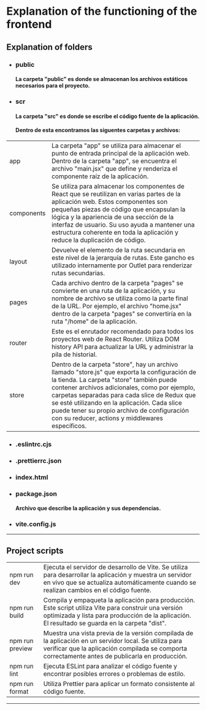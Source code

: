 # Explanation of the functioning of the frontend

## Explanation of folders

- ### public

  #### La carpeta "public" es donde se almacenan los archivos estáticos necesarios para el proyecto.

- ### scr

  #### La carpeta "src" es donde se escribe el código fuente de la aplicación.

  #### Dentro de esta encontramos las siguentes carpetas y archivos:

|            |                                                                                                                                                                                                                                                                                                                                                                                                |
| ---------- | ---------------------------------------------------------------------------------------------------------------------------------------------------------------------------------------------------------------------------------------------------------------------------------------------------------------------------------------------------------------------------------------------- |
| app        | La carpeta "app" se utiliza para almacenar el punto de entrada principal de la aplicación web. Dentro de la carpeta "app", se encuentra el archivo "main.jsx" que define y renderiza el componente raíz de la aplicación.                                                                                                                                                                      |
| components | Se utiliza para almacenar los componentes de React que se reutilizan en varias partes de la aplicación web. Estos componentes son pequeñas piezas de código que encapsulan la lógica y la apariencia de una sección de la interfaz de usuario. Su uso ayuda a mantener una estructura coherente en toda la aplicación y reduce la duplicación de código.                                       |
| layout     | Devuelve el elemento de la ruta secundaria en este nivel de la jerarquía de rutas. Este gancho es utilizado internamente por Outlet para renderizar rutas secundarias.                                                                                                                                                                                                                         |
| pages      | Cada archivo dentro de la carpeta "pages" se convierte en una ruta de la aplicación, y su nombre de archivo se utiliza como la parte final de la URL. Por ejemplo, el archivo "home.jsx" dentro de la carpeta "pages" se convertiría en la ruta "/home" de la aplicación.                                                                                                                      |
| router     | Este es el enrutador recomendado para todos los proyectos web de React Router. Utiliza DOM history API para actualizar la URL y administrar la pila de historial.                                                                                                                                                                                                                              |
| store      | Dentro de la carpeta "store", hay un archivo llamado "store.js" que exporta la configuración de la tienda. La carpeta "store" también puede contener archivos adicionales, como por ejemplo, carpetas separadas para cada slice de Redux que se esté utilizando en la aplicación. Cada slice puede tener su propio archivo de configuración con su reducer, actions y middlewares específicos. |

- ### .eslintrc.cjs

- ### .prettierrc.json

- ### index.html

- ### package.json

  #### Archivo que describe la aplicación y sus dependencias.

- ### vite.config.js

---

## Project scripts

|                 |                                                                                                                                                                                                            |
| --------------- | ---------------------------------------------------------------------------------------------------------------------------------------------------------------------------------------------------------- |
| npm run dev     | Ejecuta el servidor de desarrollo de Vite. Se utiliza para desarrollar la aplicación y muestra un servidor en vivo que se actualiza automáticamente cuando se realizan cambios en el código fuente.        |
| npm run build   | Compila y empaqueta la aplicación para producción. Este script utiliza Vite para construir una versión optimizada y lista para producción de la aplicación. El resultado se guarda en la carpeta "dist".   |
| npm run preview | Muestra una vista previa de la versión compilada de la aplicación en un servidor local. Se utiliza para verificar que la aplicación compilada se comporta correctamente antes de publicarla en producción. |
| npm run lint    | Ejecuta ESLint para analizar el código fuente y encontrar posibles errores o problemas de estilo.                                                                                                          |
| npm run format  | Utiliza Prettier para aplicar un formato consistente al código fuente.                                                                                                                                     |

---
